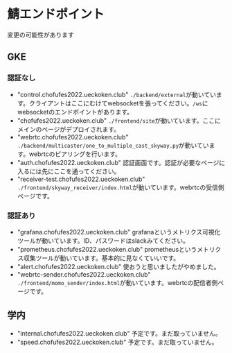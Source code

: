 # 鯖エンドポイント

変更の可能性があります

## GKE

### 認証なし

- "control.chofufes2022.ueckoken.club"
`./backend/external`が動いています。クライアントはここにむけてwebsocketを張ってください。`/ws`にwebsocketのエンドポイントがあります。
- "chofufes2022.ueckoken.club"
`./frontend/site`が動いています。ここにメインのページがデプロイされます。
- "webrtc.chofufes2022.ueckoken.club"
`./backend/multicaster/one_to_multiple_cast_skyway.py`が動いています。webrtcのピアリングを行います。
- "auth.chofufes2022.ueckoken.club"
認証画面です。認証が必要なページに入るには先にここを通ってください。
- "receiver-test.chofufes2022.ueckoken.club"
`./frontend/skyway_receiver/index.html`が動いています。webrtcの受信側ページです。

### 認証あり

- "grafana.chofufes2022.ueckoken.club"
grafanaというメトリクス可視化ツールが動いています。ID、パスワードはslackみてください。
- "prometheus.chofufes2022.ueckoken.club"
prometheusというメトリクス収集ツールが動いています。基本的に見なくていいです。
- "alert.chofufes2022.ueckoken.club"
使おうと思いましたがやめました。
- "webrtc-sender.chofufes2022.ueckoken.club"
`./frontend/momo_sender/index.html`が動いています。webrtcの配信者側ページです。


## 学内

- "internal.chofufes2022.ueckoken.club"
予定です。まだ取っていません。
- "speed.chofufes2022.ueckoken.club"
予定です。まだ取っていません。
